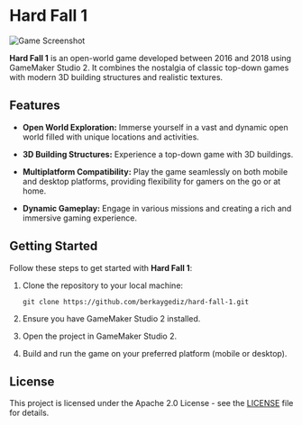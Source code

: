 # Hard Fall 1

![Game Screenshot](screenshot.png)

**Hard Fall 1** is an open-world game developed between 2016 and 2018 using GameMaker Studio 2. It combines the nostalgia of classic top-down games with modern 3D building structures and realistic textures.

## Features

- **Open World Exploration:** Immerse yourself in a vast and dynamic open world filled with unique locations and activities.

- **3D Building Structures:** Experience a top-down game with 3D buildings.

- **Multiplatform Compatibility:** Play the game seamlessly on both mobile and desktop platforms, providing flexibility for gamers on the go or at home.

- **Dynamic Gameplay:** Engage in various missions and creating a rich and immersive gaming experience.

## Getting Started

Follow these steps to get started with **Hard Fall 1**:

1. Clone the repository to your local machine:

   ```
   git clone https://github.com/berkaygediz/hard-fall-1.git
   ```

2. Ensure you have GameMaker Studio 2 installed.

3. Open the project in GameMaker Studio 2.

4. Build and run the game on your preferred platform (mobile or desktop).

## License

This project is licensed under the Apache 2.0 License - see the [LICENSE](LICENSE) file for details.
